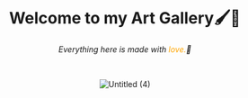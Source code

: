 <div align="center"><h1>Welcome to my Art Gallery🖌️💙</h1>


<p><i>Everything here is made with <span style="color:orange;">love.</span>🖤</i></p>

</br>

![Untitled (4)](https://github.com/serranoio/serranoio/assets/75829857/738d77ce-a4ee-4d9f-a357-3fd16478ea90)


</div>

